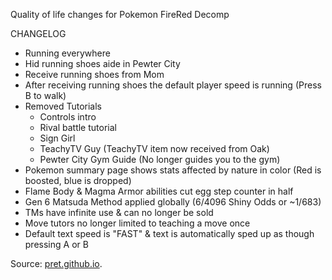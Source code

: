 Quality of life changes for Pokemon FireRed Decomp

CHANGELOG
- Running everywhere
- Hid running shoes aide in Pewter City
- Receive running shoes from Mom
- After receiving running shoes the default player speed is running (Press B to walk)
- Removed Tutorials
  - Controls intro
  - Rival battle tutorial
  - Sign Girl
  - TeachyTV Guy (TeachyTV item now received from Oak)
  - Pewter City Gym Guide (No longer guides you to the gym)
- Pokemon summary page shows stats affected by nature in color (Red is boosted, blue is dropped)
- Flame Body & Magma Armor abilities cut egg step counter in half
- Gen 6 Matsuda Method applied globally (6/4096 Shiny Odds or ~1/683)
- TMs have infinite use & can no longer be sold
- Move tutors no longer limited to teaching a move once
- Default text speed is "FAST" & text is automatically sped up as though pressing A or B

Source: [pret.github.io](https://pret.github.io/).
